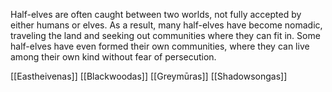 Half-elves are often caught between two worlds, not fully accepted by either humans or elves. As a result, many half-elves have become nomadic, traveling the land and seeking out communities where they can fit in. Some half-elves have even formed their own communities, where they can live among their own kind without fear of persecution.



[[Eastheivenas]]
[[Blackwoodas]]
[[Greymūras]]
[[Shadowsongas]]
